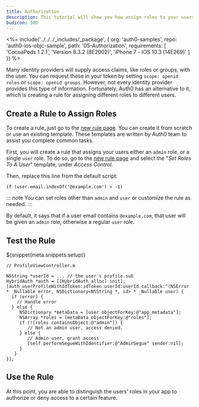 ```yaml
---
title: Authorization
description: This tutorial will show you how assign roles to your users, and use those claims to authorize or deny a user to perform certain actions in the app.
budicon: 500
---
```


<%= include('../../../_includes/_package', {
  org: 'auth0-samples',
  repo: 'auth0-ios-objc-sample',
  path: '05-Authorization',
  requirements: [
    'CocoaPods 1.2.1',
    'Version 8.3.2 (8E2002)',
    'iPhone 7 - iOS 10.3 (14E269)'
  ]
}) %>

Many identity providers will supply access claims, like roles or groups, with the user. You can request these in your token by setting `scope: openid roles` or `scope: openid groups`. However, not every identity provider provides this type of information. Fortunately, Auth0 has an alternative to it, which is creating a rule for assigning different roles to different users.

## Create a Rule to Assign Roles

To create a rule, just go to the [new rule page](${manage_url}/#/rules/new). You can create it from scratch or use an existing template.  These templates are written by Auth0 team to assist you complete common tasks.

First, you will create a rule that assigns your users either an `admin` role, or a single `user` role. To do so, go to the [new rule page](${manage_url}/#/rules/new) and select the "*Set Roles To A User*" template, under *Access Control*.

Then, replace this line from the default script:

```
if (user.email.indexOf('@example.com') > -1)
```

::: note
You can set roles other than `admin` and `user` or customize the rule as needed.
:::

By default, it says that if a user email contains `@example.com`, that user will be given an `admin` role, otherwise a regular `user` role.

## Test the Rule

${snippet(meta.snippets.setup)}

```objc
// ProfileViewController.m

NSString *userId = ... // the user's profile.sub
HybridAuth *auth = [[HybridAuth alloc] init];
[auth userProfileWithIdToken:idToken userId:userId callback:^(NSError * _Nullable error, NSDictionary<NSString *, id> * _Nullable user) {
  if (error) {
    // Handle error
  } else {
     NSDictionary *metaData = [user objectForKey:@"app_metadata"];
     NSArray *roles = [metaData objectForKey:@"roles"];
     if (![roles containsObject:@"admin"]) {
        // Not an admin user, access denied.
     } else {
        // Admin user, grant access
        [self performSegueWithIdentifier:@"AdminSegue" sender:nil];
     }
   }
}];
```

## Use the Rule

At this point, you are able to distinguish the users' roles in your app to authorize or deny access to a certain feature.
